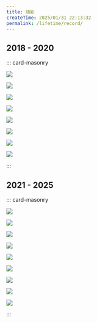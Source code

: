 ```yaml
---
title: 随影
createTime: 2025/01/31 22:13:32
permalink: /lifetime/record/
---
```


## 2018 - 2020

::: card-masonry

![](/assets/camera_2018_01.jpg)

![](/assets/camera_2018_02.jpg)

![](/assets/camera_2018_03.jpg)

![](/assets/camera_2019_01.jpg)

![](/assets/camera_2019_02.jpg)

![](/assets/camera_2020_01.jpg)

![](/assets/camera_2020_02.jpg)

![](/assets/camera_2020_03.jpg)

:::

## 2021 - 2025

::: card-masonry

![](/assets/camera_2021_01.jpg)

![](/assets/camera_2021_02.jpg)

![](/assets/camera_2021_03.jpg)

![](/assets/camera_2022_01.jpg)

![](/assets/camera_2022_02.jpg)

![](/assets/camera_2023_01.jpg)

![](/assets/camera_2023_02.jpg)

![](/assets/camera_2024_01.jpg)

![](/assets/camera_2024_02.jpg)

:::

